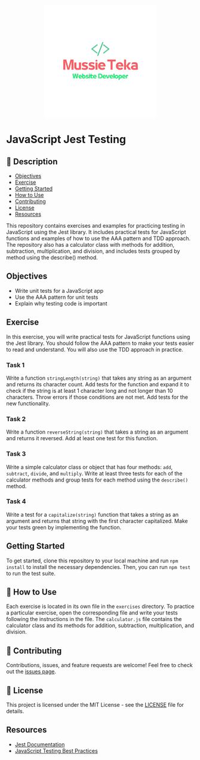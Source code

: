 <div align="center">
  <img src="mussie.png" alt="Logo" width="300">
</div>

# JavaScript Jest Testing
  
## 📝 Description
- [Objectives](#objectives)
- [Exercise](#exercise)
- [Getting Started](#getting-started)
- [How to Use](#how-to-use)
- [Contributing](#contributing)
- [License](#license)
- [Resources](#resources)

This repository contains exercises and examples for practicing testing in JavaScript using the Jest library. It includes practical tests for JavaScript functions and examples of how to use the AAA pattern and TDD approach. The repository also has a calculator class with methods for addition, subtraction, multiplication, and division, and includes tests grouped by method using the describe() method.

## Objectives

- Write unit tests for a JavaScript app
- Use the AAA pattern for unit tests
- Explain why testing code is important

## Exercise

In this exercise, you will write practical tests for JavaScript functions using the Jest library. You should follow the AAA pattern to make your tests easier to read and understand. You will also use the TDD approach in practice.

### Task 1

Write a function `stringLength(string)` that takes any string as an argument and returns its character count. Add tests for the function and expand it to check if the string is at least 1 character long and not longer than 10 characters. Throw errors if those conditions are not met. Add tests for the new functionality.

### Task 2

Write a function `reverseString(string)` that takes a string as an argument and returns it reversed. Add at least one test for this function.

### Task 3

Write a simple calculator class or object that has four methods: `add`, `subtract`, `divide`, and `multiply`. Write at least three tests for each of the calculator methods and group tests for each method using the `describe()` method.

### Task 4

Write a test for a `capitalize(string)` function that takes a string as an argument and returns that string with the first character capitalized. Make your tests green by implementing the function.

## Getting Started

To get started, clone this repository to your local machine and run `npm install` to install the necessary dependencies. Then, you can run `npm test` to run the test suite.

## 🔧 How to Use
Each exercise is located in its own file in the `exercises` directory. To practice a particular exercise, open the corresponding file and write your tests following the instructions in the file. The `calculator.js` file contains the calculator class and its methods for addition, subtraction, multiplication, and division.

## 🤝 Contributing
Contributions, issues, and feature requests are welcome! Feel free to check out the [issues page](https://github.com/MussieTeka/JavaScript-Jest-Testing/issues).

## 📝 License
This project is licensed under the MIT License - see the [LICENSE](LICENSE) file for details.

## Resources

- [Jest Documentation](https://jestjs.io/)
- [JavaScript Testing Best Practices](https://github.com/goldbergyoni/javascript-testing-best-practices)
